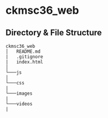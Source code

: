 # ckmsc36_web

## Directory & File Structure
```
ckmsc36_web
│   README.md
|   .gitignore
|   index.html
│   
└───js
│   
└───css
|   
└───images
|   
└───videos
|    
```
